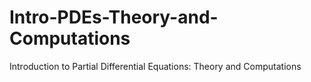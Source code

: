 # Intro-PDEs-Theory-and-Computations
Introduction to Partial Differential Equations: Theory and Computations
